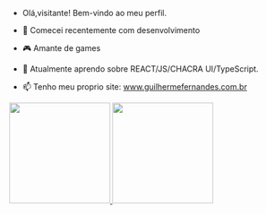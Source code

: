 - Olá,visitante! Bem-vindo ao meu perfil.

- 🌱 Comecei recentemente com desenvolvimento 
- 🎮 Amante de games
- 🤔 Atualmente aprendo sobre REACT/JS/CHACRA UI/TypeScript.
- 📫 Tenho meu proprio site: www.guilhermefernandes.com.br


<div>
  <a href="https://github.com/Odin042">
  <img height="180em" src="https://github-readme-stats.vercel.app/api?username=Odin042ni&show_icons=true&theme=dracula&include_all_commits=true&count_private=true"/>
  <img height="180em" src="https://github-readme-stats.vercel.app/api/top-langs/?username=rafaballerini&layout=compact&langs_count=7&theme=dracula"/>
</div>
